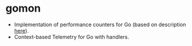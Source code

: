 # gomon
* Implementation of performance counters for Go (based on description [here](https://msdn.microsoft.com/en-us/library/system.diagnostics.performancecountertype(v=vs.90).aspx)).
* Context-based Telemetry for Go with handlers.
